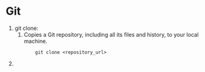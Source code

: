 # Git
1. git clone:
    1. Copies a Git repository, including all its files and history, to your local machine.
        ``` git
            git clone <repository_url>
        ```
2. 
